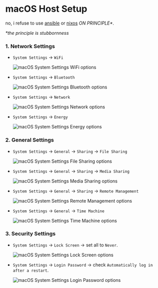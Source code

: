 # macOS Host Setup

no, i refuse to use [ansible](https://github.com/ansible/ansible) or [nixos](https://github.com/nixos) _ON PRINCIPLE*_.

_*the principle is stubbornness_

### 1. Network Settings

- `System Settings` -> `WiFi`

    ![macOS System Settings WiFi options](/screenshot/macos_systemsettings_wifi.png)

- `System Settings` -> `Bluetooth`

    ![macOS System Settings Bluetooth options](/screenshot/macos_systemsettings_bluetooth.png)

- `System Settings` -> `Network`

    ![macOS System Settings Network options](/screenshot/macos_systemsettings_network.png)

- `System Settings` -> `Energy`

    ![macOS System Settings Energy options](/screenshot/macos_systemsettings_energy.png)

### 2. General Settings

- `System Settings` -> `General` -> `Sharing` -> `File Sharing`

    ![macOS System Settings File Sharing options](/screenshot/macos_systemsettings_filesharing.png)

- `System Settings` -> `General` -> `Sharing` -> `Media Sharing`

    ![macOS System Settings Media Sharing options](/screenshot/macos_systemsettings_mediasharing.png)

- `System Settings` -> `General` -> `Sharing` -> `Remote Management`

    ![macOS System Settings Remote Management options](/screenshot/macos_systemsettings_remotemanagement.png)

- `System Settings` -> `General` -> `Time Machine`

    ![macOS System Settings Time Machine options](/screenshot/macos_systemsettings_timemachine.png)

### 3. Security Settings

- `System Settings` -> `Lock Screen` -> set all to `Never`.

    ![macOS System Settings Lock Screen options](/screenshot/macos_systemsettings_lockscreen.png)

- `System Settings` -> `Login Password` -> check `Automatically log in after a restart`.

    ![macOS System Settings Login Password options](/screenshot/macos_systemsettings_loginpassword.png)